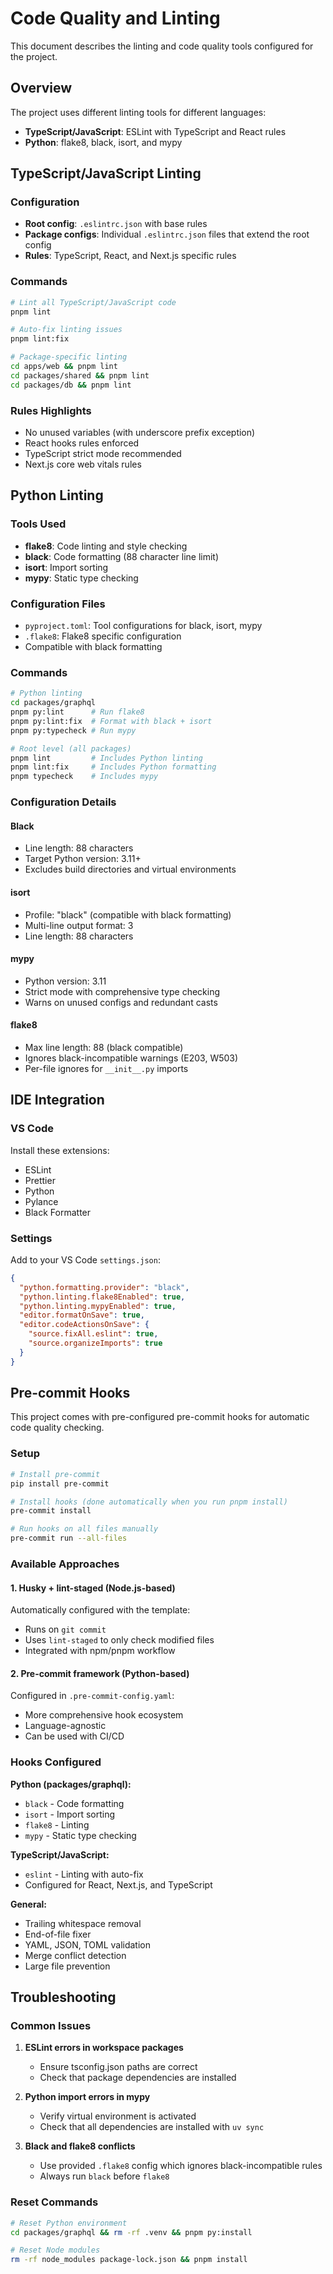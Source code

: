 # Code Quality and Linting

This document describes the linting and code quality tools configured for the project.

## Overview

The project uses different linting tools for different languages:

- **TypeScript/JavaScript**: ESLint with TypeScript and React rules
- **Python**: flake8, black, isort, and mypy

## TypeScript/JavaScript Linting

### Configuration
- **Root config**: `.eslintrc.json` with base rules
- **Package configs**: Individual `.eslintrc.json` files that extend the root config
- **Rules**: TypeScript, React, and Next.js specific rules

### Commands
```bash
# Lint all TypeScript/JavaScript code
pnpm lint

# Auto-fix linting issues
pnpm lint:fix

# Package-specific linting
cd apps/web && pnpm lint
cd packages/shared && pnpm lint
cd packages/db && pnpm lint
```

### Rules Highlights
- No unused variables (with underscore prefix exception)
- React hooks rules enforced
- TypeScript strict mode recommended
- Next.js core web vitals rules

## Python Linting

### Tools Used
- **flake8**: Code linting and style checking
- **black**: Code formatting (88 character line limit)
- **isort**: Import sorting
- **mypy**: Static type checking

### Configuration Files
- `pyproject.toml`: Tool configurations for black, isort, mypy
- `.flake8`: Flake8 specific configuration
- Compatible with black formatting

### Commands
```bash
# Python linting
cd packages/graphql
pnpm py:lint      # Run flake8
pnpm py:lint:fix  # Format with black + isort
pnpm py:typecheck # Run mypy

# Root level (all packages)
pnpm lint         # Includes Python linting
pnpm lint:fix     # Includes Python formatting
pnpm typecheck    # Includes mypy
```

### Configuration Details

#### Black
- Line length: 88 characters
- Target Python version: 3.11+
- Excludes build directories and virtual environments

#### isort  
- Profile: "black" (compatible with black formatting)
- Multi-line output format: 3
- Line length: 88 characters

#### mypy
- Python version: 3.11
- Strict mode with comprehensive type checking
- Warns on unused configs and redundant casts

#### flake8
- Max line length: 88 (black compatible)
- Ignores black-incompatible warnings (E203, W503)
- Per-file ignores for `__init__.py` imports

## IDE Integration

### VS Code
Install these extensions:
- ESLint
- Prettier
- Python
- Pylance
- Black Formatter

### Settings
Add to your VS Code `settings.json`:
```json
{
  "python.formatting.provider": "black",
  "python.linting.flake8Enabled": true,
  "python.linting.mypyEnabled": true,
  "editor.formatOnSave": true,
  "editor.codeActionsOnSave": {
    "source.fixAll.eslint": true,
    "source.organizeImports": true
  }
}
```

## Pre-commit Hooks

This project comes with pre-configured pre-commit hooks for automatic code quality checking.

### Setup

```bash
# Install pre-commit
pip install pre-commit

# Install hooks (done automatically when you run pnpm install)
pre-commit install

# Run hooks on all files manually
pre-commit run --all-files
```

### Available Approaches

#### 1. Husky + lint-staged (Node.js-based)
Automatically configured with the template:
- Runs on `git commit`
- Uses `lint-staged` to only check modified files
- Integrated with npm/pnpm workflow

#### 2. Pre-commit framework (Python-based)  
Configured in `.pre-commit-config.yaml`:
- More comprehensive hook ecosystem
- Language-agnostic
- Can be used with CI/CD

### Hooks Configured

**Python (packages/graphql):**
- `black` - Code formatting
- `isort` - Import sorting  
- `flake8` - Linting
- `mypy` - Static type checking

**TypeScript/JavaScript:**
- `eslint` - Linting with auto-fix
- Configured for React, Next.js, and TypeScript

**General:**
- Trailing whitespace removal
- End-of-file fixer
- YAML, JSON, TOML validation
- Merge conflict detection
- Large file prevention

## Troubleshooting

### Common Issues

1. **ESLint errors in workspace packages**
   - Ensure tsconfig.json paths are correct
   - Check that package dependencies are installed

2. **Python import errors in mypy**
   - Verify virtual environment is activated
   - Check that all dependencies are installed with `uv sync`

3. **Black and flake8 conflicts**
   - Use provided `.flake8` config which ignores black-incompatible rules
   - Always run `black` before `flake8`

### Reset Commands
```bash
# Reset Python environment
cd packages/graphql && rm -rf .venv && pnpm py:install

# Reset Node modules
rm -rf node_modules package-lock.json && pnpm install
```